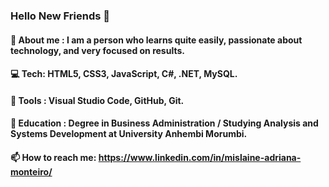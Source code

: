 ### Hello New Friends 👋
####  👩 About me : I am a person who learns quite easily, passionate about technology, and very focused on results.
####  💻 Tech: HTML5, CSS3, JavaScript, C#, .NET, MySQL.
####  🔨 Tools : Visual Studio Code, GitHub, Git.
####  📖 Education : Degree in Business Administration / Studying Analysis and Systems Development at University Anhembi Morumbi.
####  📫 How to reach me: https://www.linkedin.com/in/mislaine-adriana-monteiro/

<!--
**Misadri2/misadri2** is a ✨ _special_ ✨ repository because its `README.md` (this file) appears on your GitHub profile.

Here are some ideas to get you started:

- 🔭 I’m currently working on ...
- 🌱 I’m currently learning ...
- 👯 I’m looking to collaborate on ...
- 🤔 I’m looking for help with ...
- 💬 Ask me about ...
- 📫 How to reach me: ...
- 😄 Pronouns: ...
- ⚡ Fun fact: ...
-->
